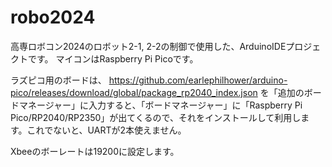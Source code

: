 # robo2024
高専ロボコン2024のロボット2-1, 2-2の制御で使用した、ArduinoIDEプロジェクトです。 マイコンはRaspberry Pi Picoです。

ラズピコ用のボードは、
https://github.com/earlephilhower/arduino-pico/releases/download/global/package_rp2040_index.json
を「追加のボードマネージャー」に入力すると、「ボードマネージャー」に「Raspberry Pi Pico/RP2040/RP2350」が出てくるので、それをインストールして利用します。これでないと、UARTが2本使えません。

Xbeeのボーレートは19200に設定します。
